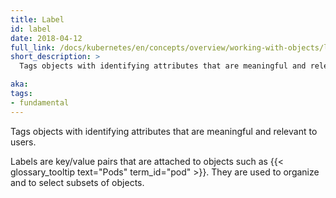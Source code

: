 ```yaml
---
title: Label
id: label
date: 2018-04-12
full_link: /docs/kubernetes/en/concepts/overview/working-with-objects/labels
short_description: >
  Tags objects with identifying attributes that are meaningful and relevant to users.

aka: 
tags:
- fundamental
---
```

 Tags objects with identifying attributes that are meaningful and relevant to users.

<!--more--> 

Labels are key/value pairs that are attached to objects such as {{< glossary_tooltip text="Pods" term_id="pod" >}}. They are used to organize and to select subsets of objects.

